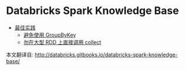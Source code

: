 Databricks Spark Knowledge Base
=====================================

* [最佳实践](best_practices/README.md)
   * [避免使用 GroupByKey](best_practices/prefer_reducebykey_over_groupbykey.md)
   * [勿在大型 RDD 上直接调用 collect](best_practices/dont_call_collect_on_a_very_large_rdd.md)

本文翻译自: http://databricks.gitbooks.io/databricks-spark-knowledge-base/
